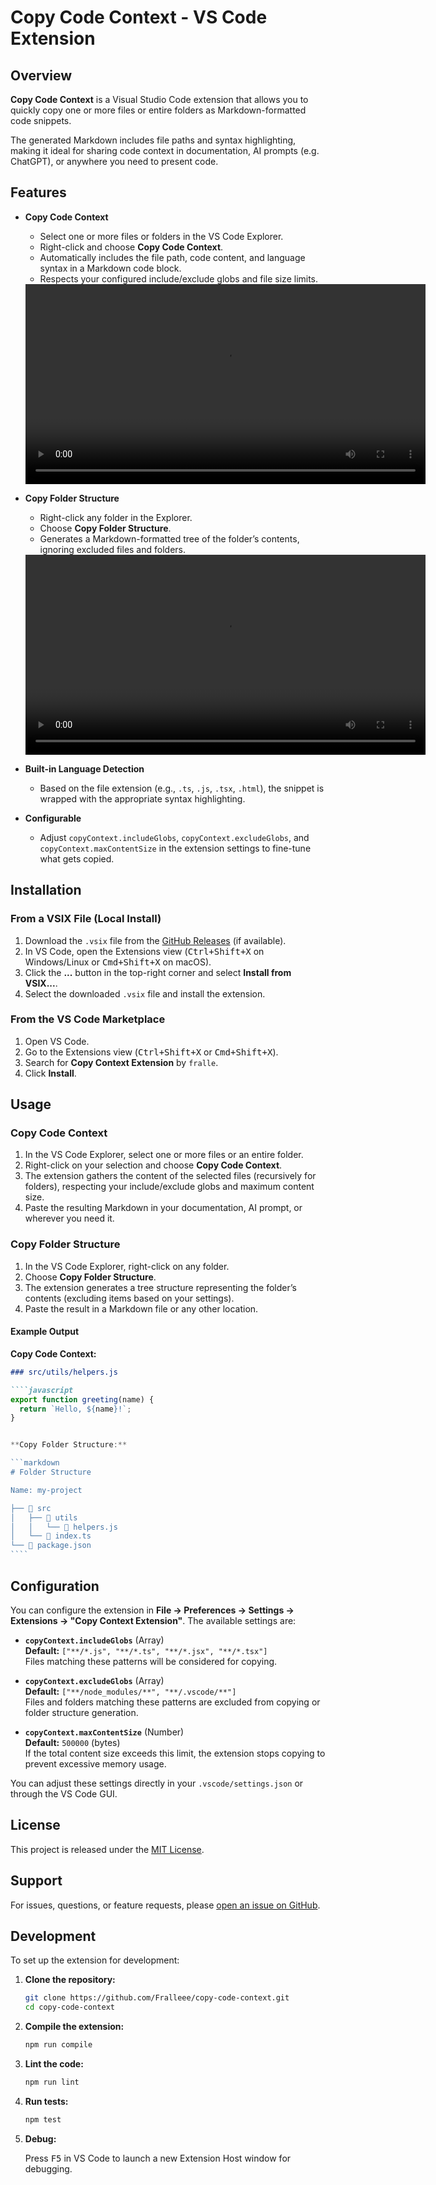 # Copy Code Context - VS Code Extension

## Overview

**Copy Code Context** is a Visual Studio Code extension that allows you to quickly copy one or more files or entire folders as Markdown-formatted code snippets.

The generated Markdown includes file paths and syntax highlighting, making it ideal for sharing code context in documentation, AI prompts (e.g. ChatGPT), or anywhere you need to present code.

## Features

- **Copy Code Context**

  - Select one or more files or folders in the VS Code Explorer.
  - Right-click and choose **Copy Code Context**.
  - Automatically includes the file path, code content, and language syntax in a Markdown code block.
  - Respects your configured include/exclude globs and file size limits.

  <video width="640" controls>
    <source src="videos/Copy_Code_Context.mp4" type="video/mp4">
    Your browser does not support the video tag.
  </video>

- **Copy Folder Structure**

  - Right-click any folder in the Explorer.
  - Choose **Copy Folder Structure**.
  - Generates a Markdown-formatted tree of the folder’s contents, ignoring excluded files and folders.

  <video width="640" controls>
    <source src="videos/Copy_Folder_Structure.mp4.mp4" type="video/mp4">
    Your browser does not support the video tag.
  </video>

- **Built-in Language Detection**

  - Based on the file extension (e.g., `.ts`, `.js`, `.tsx`, `.html`), the snippet is wrapped with the appropriate syntax highlighting.

- **Configurable**
  - Adjust `copyContext.includeGlobs`, `copyContext.excludeGlobs`, and `copyContext.maxContentSize` in the extension settings to fine-tune what gets copied.

## Installation

### From a VSIX File (Local Install)

1. Download the `.vsix` file from the [GitHub Releases](https://github.com/Fralleee/copy-code-context/releases) (if available).
2. In VS Code, open the Extensions view (<kbd>Ctrl+Shift+X</kbd> on Windows/Linux or <kbd>Cmd+Shift+X</kbd> on macOS).
3. Click the **...** button in the top-right corner and select **Install from VSIX...**.
4. Select the downloaded `.vsix` file and install the extension.

### From the VS Code Marketplace

1. Open VS Code.
2. Go to the Extensions view (<kbd>Ctrl+Shift+X</kbd> or <kbd>Cmd+Shift+X</kbd>).
3. Search for **Copy Context Extension** by `fralle`.
4. Click **Install**.

## Usage

### Copy Code Context

1. In the VS Code Explorer, select one or more files or an entire folder.
2. Right-click on your selection and choose **Copy Code Context**.
3. The extension gathers the content of the selected files (recursively for folders), respecting your include/exclude globs and maximum content size.
4. Paste the resulting Markdown in your documentation, AI prompt, or wherever you need it.

### Copy Folder Structure

1. In the VS Code Explorer, right-click on any folder.
2. Choose **Copy Folder Structure**.
3. The extension generates a tree structure representing the folder’s contents (excluding items based on your settings).
4. Paste the result in a Markdown file or any other location.

#### Example Output

**Copy Code Context:**

`````markdown
### src/utils/helpers.js

````javascript
export function greeting(name) {
  return `Hello, ${name}!`;
}


**Copy Folder Structure:**

```markdown
# Folder Structure

Name: my-project

├── 📁 src
│   ├── 📁 utils
│   │   └── 📄 helpers.js
│   └── 📄 index.ts
└── 📄 package.json
````
`````

## Configuration

You can configure the extension in **File → Preferences → Settings → Extensions → "Copy Context Extension"**. The available settings are:

- **`copyContext.includeGlobs`** (Array)  
  **Default:** `["**/*.js", "**/*.ts", "**/*.jsx", "**/*.tsx"]`  
  Files matching these patterns will be considered for copying.

- **`copyContext.excludeGlobs`** (Array)  
  **Default:** `["**/node_modules/**", "**/.vscode/**"]`  
  Files and folders matching these patterns are excluded from copying or folder structure generation.

- **`copyContext.maxContentSize`** (Number)  
  **Default:** `500000` (bytes)  
  If the total content size exceeds this limit, the extension stops copying to prevent excessive memory usage.

You can adjust these settings directly in your `.vscode/settings.json` or through the VS Code GUI.

## License

This project is released under the [MIT License](LICENSE).

## Support

For issues, questions, or feature requests, please [open an issue on GitHub](https://github.com/Fralleee/copy-code-context/issues).

## Development

To set up the extension for development:

1. **Clone the repository:**

   ```bash
   git clone https://github.com/Fralleee/copy-code-context.git
   cd copy-code-context
   ```

2. **Compile the extension:**

   ```bash
   npm run compile
   ```

3. **Lint the code:**

   ```bash
   npm run lint
   ```

4. **Run tests:**

   ```bash
   npm test
   ```

5. **Debug:**

   Press <kbd>F5</kbd> in VS Code to launch a new Extension Host window for debugging.
